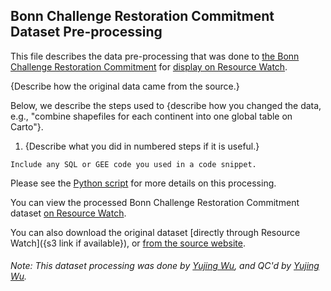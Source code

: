## Bonn Challenge Restoration Commitment Dataset Pre-processing
This file describes the data pre-processing that was done to [the Bonn Challenge Restoration Commitment](http://www.bonnchallenge.org/) for [display on Resource Watch](https://resourcewatch.org/data/explore/fb5edc45-b105-4b13-a6c3-5f3e314a4086).

{Describe how the original data came from the source.}

Below, we describe the steps used to {describe how you changed the data, e.g., "combine shapefiles for each continent into one global table on Carto"}.

1. {Describe what you did in numbered steps if it is useful.}
```
Include any SQL or GEE code you used in a code snippet.
```

Please see the [Python script](https://github.com/resource-watch/data-pre-processing/blob/master/for_018_rw1_bonn_challenge_restoration_commitment/for_018_rw1_bonn_challenge_restoration_commitment_processing.py) for more details on this processing.

You can view the processed Bonn Challenge Restoration Commitment dataset [on Resource Watch](https://resourcewatch.org/data/explore/fb5edc45-b105-4b13-a6c3-5f3e314a4086).

You can also download the original dataset [directly through Resource Watch]({s3 link if available}), or [from the source website](https://www.bonnchallenge.org/pledges).

###### Note: This dataset processing was done by [Yujing Wu](https://www.wri.org/profile/yujing-wu), and QC'd by [Yujing Wu](https://www.wri.org/profile/yujing-wu).
